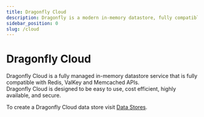 ```yaml
---
title: Dragonfly Cloud
description: Dragonfly is a modern in-memory datastore, fully compatible with Redis & Memcached APIs. Learn how to use Dragonfly with our comprehensive documentation.
sidebar_position: 0
slug: /cloud
---
```


# Dragonfly Cloud

Dragonfly Cloud is a fully managed in-memory datastore service that is fully compatible with Redis, ValKey and Memcached APIs.  
Dragonfly Cloud is designed to be easy to use, cost efficient, highly available, and secure.

To create a Dragonfly Cloud data store visit [Data Stores](./datastores).